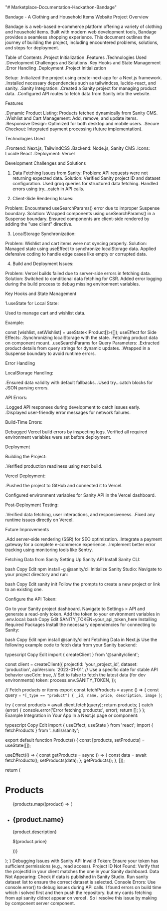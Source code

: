 "# Marketplace-Documentation-Hackathon-Bandage" 


Bandage - A Clothing and Household Items Website
Project Overview

Bandage is a web-based e-commerce platform offering a variety of clothing and household items. Built with modern web development tools, Bandage provides a seamless shopping experience. This document outlines the journey of building the project, including encountered problems, solutions, and steps for deployment.

Table of Contents
.Project Initialization
.Features
.Technologies Used
.Development Challenges and Solutions
.Key Hooks and State Management
.Error Handling
.Deployment
.Project Initialization

Setup:
.Initialized the project using create-next-app for a Next.js framework.
.Installed necessary dependencies such as tailwindcss, lucide-react, and sanity.
.Sanity Integration:
.Created a Sanity project for managing product data.
.Configured API routes to fetch data from Sanity into the website.

Features

.Dynamic Product Listing: Products fetched dynamically from Sanity CMS.
.Wishlist and Cart Management: Add, remove, and update items.
.Responsive Design: Optimized for both desktop and mobile users.
.Secure Checkout: Integrated payment processing (future implementation).

Technologies Used

.Frontend: Next.js, TailwindCSS
.Backend: Node.js, Sanity CMS
.Icons: Lucide React
.Deployment: Vercel

Development Challenges and Solutions

1. Data Fetching Issues from Sanity:
Problem: API requests were not returning expected data.
Solution:
Verified Sanity project ID and dataset configuration.
Used groq queries for structured data fetching.
Handled errors using try...catch in API calls.

2. Client-Side Rendering Issues:

Problem: Encountered useSearchParams() error due to improper Suspense boundary.
Solution:
Wrapped components using useSearchParams() in a Suspense boundary.
Ensured components are client-side rendered by adding the "use client" directive.

3. LocalStorage Synchronization:

Problem: Wishlist and cart items were not syncing properly.
Solution:
Managed state using useEffect to synchronize localStorage data.
Applied defensive coding to handle edge cases like empty or corrupted data.

4. Build and Deployment Issues:

Problem: Vercel builds failed due to server-side errors in fetching data.
Solution:
Switched to conditional data fetching for CSR.
Added error logging during the build process to debug missing environment variables.

Key Hooks and State Management

1.useState for Local State:

Used to manage cart and wishlist data.

Example:

const [wishlist, setWishlist] = useState<IProduct[]>([]);
useEffect for Side Effects:
.Synchronizing localStorage with the state.
.Fetching product data on component mount.
.useSearchParams for Query Parameters:
.Extracted product details from query strings for dynamic updates.
.Wrapped in a Suspense boundary to avoid runtime errors.

Error Handling

LocalStorage Handling:

.Ensured data validity with default fallbacks.
.Used try...catch blocks for JSON parsing errors.

API Errors:

.Logged API responses during development to catch issues early.
.Displayed user-friendly error messages for network failures.

Build-Time Errors:

Debugged Vercel build errors by inspecting logs.
Verified all required environment variables were set before deployment.

Deployment

Building the Project:

.Verified production readiness using next build.

Vercel Deployment:

.Pushed the project to GitHub and connected it to Vercel.

Configured environment variables for Sanity API in the Vercel dashboard.

Post-Deployment Testing:

.Verified data fetching, user interactions, and responsiveness.
.Fixed any runtime issues directly on Vercel.

Future Improvements

.Add server-side rendering (SSR) for SEO optimization.
.Integrate a payment gateway for a complete e-commerce experience.
.Implement better error tracking using monitoring tools like Sentry.



Fetching Data from Sanity
Setting Up Sanity API
Install Sanity CLI:

bash
Copy
Edit
npm install -g @sanity/cli
Initialize Sanity Studio:
Navigate to your project directory and run:

bash
Copy
Edit
sanity init
Follow the prompts to create a new project or link to an existing one.

Configure the API Token:

Go to your Sanity project dashboard.
Navigate to Settings > API and generate a read-only token.
Add the token to your environment variables in .env.local:
bash
Copy
Edit
SANITY_TOKEN=your_api_token_here
Installing Required Packages
Install the necessary dependencies for connecting to Sanity:

bash
Copy
Edit
npm install @sanity/client
Fetching Data in Next.js
Use the following example code to fetch data from your Sanity backend:

typescript
Copy
Edit
import { createClient } from '@sanity/client';

const client = createClient({
  projectId: 'your_project_id',
  dataset: 'production',
  apiVersion: '2023-01-01', // Use a specific date for stable API behavior
  useCdn: true, // Set to false to fetch the latest data (for dev environments)
  token: process.env.SANITY_TOKEN,
});

// Fetch products or items
export const fetchProducts = async () => {
  const query = `*[_type == "product"] {
    _id,
    name,
    price,
    description,
    image
  }`;

  try {
    const products = await client.fetch(query);
    return products;
  } catch (error) {
    console.error('Error fetching products:', error);
    return [];
  }
};
Example Integration in Your App
In a Next.js page or component:

typescript
Copy
Edit
import { useEffect, useState } from 'react';
import { fetchProducts } from '../utils/sanity';

export default function Products() {
  const [products, setProducts] = useState([]);

  useEffect(() => {
    const getProducts = async () => {
      const data = await fetchProducts();
      setProducts(data);
    };
    getProducts();
  }, []);

  return (
    <div className="container">
      <h1>Products</h1>
      <ul>
        {products.map((product) => (
          <li key={product._id}>
            <h2>{product.name}</h2>
            <p>{product.description}</p>
            <p>${product.price}</p>
          </li>
        ))}
      </ul>
    </div>
  );
}
Debugging Issues with Sanity API
Invalid Token: Ensure your token has sufficient permissions (e.g., read access).
Project ID Not Found: Verify that the projectId in your client matches the one in your Sanity dashboard.
Data Not Appearing:
Check if data is published in Sanity Studio.
Run sanity dataset list to ensure the correct dataset is selected.
Console Errors: Use console.error() to debug issues during API calls.
I found errors on build time which i solved first and then push the repository.
but my cards fetching from api sanity didnot appear on vercel . So i resolve this issue by making by component server component.
